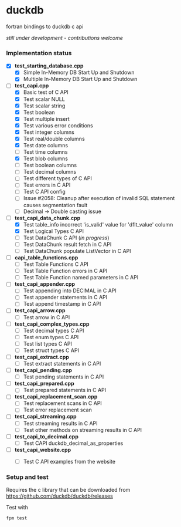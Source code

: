 # duckdb
fortran bindings to duckdb c api

*still under development - contributions welcome*

### Implementation status

- [x] **test_starting_database.cpp**
  - [x] Simple In-Memory DB Start Up and Shutdown
  - [x] Multiple In-Memory DB Start Up and Shutdown
- [ ] **test_capi.cpp**
  - [x] Basic test of C API
  - [x] Test scalar NULL
  - [x] Test scalar string
  - [x] Test boolean
  - [x] Test multiple insert
  - [x] Test various error conditions
  - [x] Test integer columns 
  - [x] Test real/double columns 
  - [x] Test date columns 
  - [ ] Test time columns
  - [x] Test blob columns
  - [ ] Test boolean columns
  - [ ] Test decimal columns 
  - [ ] Test different types of C API
  - [ ] Test errors in C API
  - [ ] Test C API config
  - [ ] Issue #2058: Cleanup after execution of invalid SQL statement causes segmentation fault
  - [ ] Decimal -> Double casting issue
- [ ] **test_capi_data_chunk.cpp**
  - [x] Test table_info incorrect 'is_valid' value for 'dflt_value' column
  - [x] Test Logical Types C API
  - [ ] Test DataChunk C API (_in progress_)
  - [ ] Test DataChunk result fetch in C API
  - [ ] Test DataChunk populate ListVector in C API
- [ ] **capi_table_functions.cpp**
  - [ ] Test Table Functions C API
  - [ ] Test Table Function errors in C API
  - [ ] Test Table Function named parameters in C API
- [ ] **test_capi_appender.cpp**
  - [ ] Test appending into DECIMAL in C API
  - [ ] Test appender statements in C API
  - [ ] Test append timestamp in C API
- [ ] **test_capi_arrow.cpp**
  - [ ] Test arrow in C API
- [ ] **test_capi_complex_types.cpp**
  - [ ] Test decimal types C API
  - [ ] Test enum types C API
  - [ ] Test list types C API
  - [ ] Test struct types C API
- [ ] **test_capi_extract.cpp**
  - [ ] Test extract statements in C API
- [ ] **test_capi_pending.cpp**
  - [ ] Test pending statements in C API
- [ ] **test_capi_prepared.cpp**
  - [ ] Test prepared statements in C API
- [ ] **test_capi_replacement_scan.cpp**
  - [ ] Test replacement scans in C API
  - [ ] Test error replacement scan
- [ ] **test_capi_streaming.cpp**
  - [ ] Test streaming results in C API
  - [ ] Test other methods on streaming results in C API
- [ ] **test_capi_to_decimal.cpp**
  - [ ] Test CAPI duckdb_decimal_as_properties
- [ ] **test_capi_website.cpp**
  - [ ] Test C API examples from the website


### Setup and test

Requires the c library that can be downloaded from https://github.com/duckdb/duckdb/releases

Test with

```shell
fpm test
```
